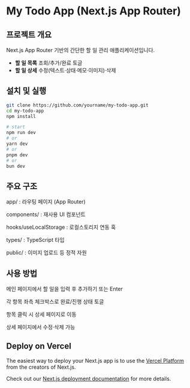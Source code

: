 # My Todo App (Next.js App Router)

## 프로젝트 개요

Next.js App Router 기반의 간단한 할 일 관리 애플리케이션입니다.

- **할 일 목록** 조회/추가/완료 토글
- **할 일 상세** 수정(텍스트·상태·메모·이미지)·삭제

## 설치 및 실행

```bash
git clone https://github.com/yourname/my-todo-app.git
cd my-todo-app
npm install

# start
npm run dev
# or
yarn dev
# or
pnpm dev
# or
bun dev
```

## 주요 구조

app/ : 라우팅 페이지 (App Router)

components/ : 재사용 UI 컴포넌트

hooks/useLocalStorage : 로컬스토리지 연동 훅

types/ : TypeScript 타입

public/ : 이미지 업로드 등 정적 자원

## 사용 방법

메인 페이지에서 할 일을 입력 후 추가하기 또는 Enter

각 항목 좌측 체크박스로 완료/진행 상태 토글

항목 클릭 시 상세 페이지로 이동

상세 페이지에서 수정·삭제 가능

## Deploy on Vercel

The easiest way to deploy your Next.js app is to use the [Vercel Platform](https://vercel.com/new?utm_medium=default-template&filter=next.js&utm_source=create-next-app&utm_campaign=create-next-app-readme) from the creators of Next.js.

Check out our [Next.js deployment documentation](https://nextjs.org/docs/app/building-your-application/deploying) for more details.
